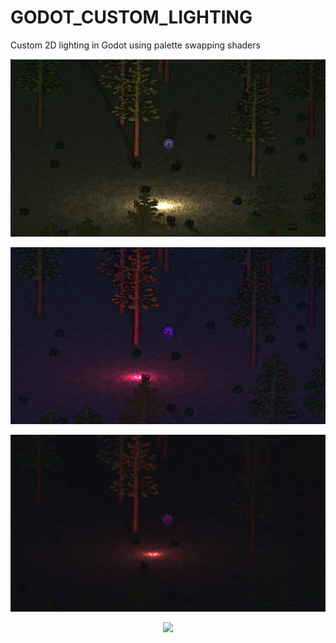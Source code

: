 # GODOT_CUSTOM_LIGHTING
Custom 2D lighting in Godot using palette swapping shaders

<p align="center">
  <img src="https://github.com/matlin975/GODOT_CUSTOM_LIGHTING/blob/main/pics/demo1.png"/>
</p>

<p align="center">
  <img src="https://github.com/matlin975/GODOT_CUSTOM_LIGHTING/blob/main/pics/demo2.png"/>
</p>

<p align="center">
  <img src="https://github.com/matlin975/GODOT_CUSTOM_LIGHTING/blob/main/pics/demo3.png"/>
</p>

<p align="center">
  <img src="https://github.com/matlin975/GODOT_CUSTOM_LIGHTING/blob/main/pics/demo4.png.png"/>
</p>
